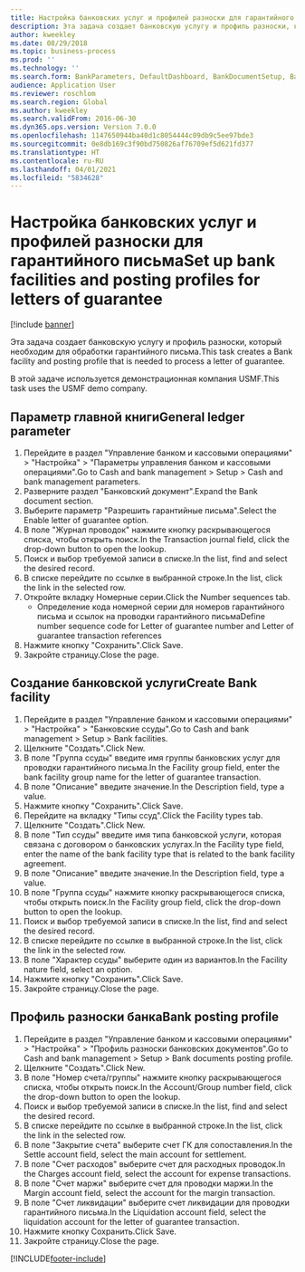 ```yaml
---
title: Настройка банковских услуг и профилей разноски для гарантийного письма
description: Эта задача создает банковскую услугу и профиль разноски, который необходим для обработки гарантийного письма.
author: kweekley
ms.date: 08/29/2018
ms.topic: business-process
ms.prod: ''
ms.technology: ''
ms.search.form: BankParameters, DefaultDashboard, BankDocumentSetup, BankDocumentPosting
audience: Application User
ms.reviewer: roschlom
ms.search.region: Global
ms.author: kweekley
ms.search.validFrom: 2016-06-30
ms.dyn365.ops.version: Version 7.0.0
ms.openlocfilehash: 1147650944ba40d1c8054444c09db9c5ee97bde3
ms.sourcegitcommit: 0e8db169c3f90bd750826af76709ef5d621fd377
ms.translationtype: HT
ms.contentlocale: ru-RU
ms.lasthandoff: 04/01/2021
ms.locfileid: "5834628"
---
```

# <a name="set-up-bank-facilities-and-posting-profiles-for-letters-of-guarantee"></a><span data-ttu-id="044c9-103">Настройка банковских услуг и профилей разноски для гарантийного письма</span><span class="sxs-lookup"><span data-stu-id="044c9-103">Set up bank facilities and posting profiles for letters of guarantee</span></span>

[!include [banner](../../includes/banner.md)]

<span data-ttu-id="044c9-104">Эта задача создает банковскую услугу и профиль разноски, который необходим для обработки гарантийного письма.</span><span class="sxs-lookup"><span data-stu-id="044c9-104">This task creates a Bank facility and posting profile that is needed to process a letter of guarantee.</span></span>



<span data-ttu-id="044c9-105">В этой задаче используется демонстрационная компания USMF.</span><span class="sxs-lookup"><span data-stu-id="044c9-105">This task uses the USMF demo company.</span></span> 




## <a name="general-ledger-parameter"></a><span data-ttu-id="044c9-106">Параметр главной книги</span><span class="sxs-lookup"><span data-stu-id="044c9-106">General ledger parameter</span></span>
1. <span data-ttu-id="044c9-107">Перейдите в раздел "Управление банком и кассовыми операциями" > "Настройка" > "Параметры управления банком и кассовыми операциями".</span><span class="sxs-lookup"><span data-stu-id="044c9-107">Go to Cash and bank management > Setup > Cash and bank management parameters.</span></span>
2. <span data-ttu-id="044c9-108">Разверните раздел "Банковский документ".</span><span class="sxs-lookup"><span data-stu-id="044c9-108">Expand the Bank document section.</span></span>
3. <span data-ttu-id="044c9-109">Выберите параметр "Разрешить гарантийные письма".</span><span class="sxs-lookup"><span data-stu-id="044c9-109">Select the Enable letter of guarantee option.</span></span>
4. <span data-ttu-id="044c9-110">В поле "Журнал проводок" нажмите кнопку раскрывающегося списка, чтобы открыть поиск.</span><span class="sxs-lookup"><span data-stu-id="044c9-110">In the Transaction journal field, click the drop-down button to open the lookup.</span></span>
5. <span data-ttu-id="044c9-111">Поиск и выбор требуемой записи в списке.</span><span class="sxs-lookup"><span data-stu-id="044c9-111">In the list, find and select the desired record.</span></span>
6. <span data-ttu-id="044c9-112">В списке перейдите по ссылке в выбранной строке.</span><span class="sxs-lookup"><span data-stu-id="044c9-112">In the list, click the link in the selected row.</span></span>
7. <span data-ttu-id="044c9-113">Откройте вкладку Номерные серии.</span><span class="sxs-lookup"><span data-stu-id="044c9-113">Click the Number sequences tab.</span></span>
    * <span data-ttu-id="044c9-114">Определение кода номерной серии для номеров гарантийного письма и ссылок на проводки гарантийного письма</span><span class="sxs-lookup"><span data-stu-id="044c9-114">Define number sequence code for Letter of guarantee number and Letter of guarantee transaction references</span></span>  
8. <span data-ttu-id="044c9-115">Нажмите кнопку "Сохранить".</span><span class="sxs-lookup"><span data-stu-id="044c9-115">Click Save.</span></span>
9. <span data-ttu-id="044c9-116">Закройте страницу.</span><span class="sxs-lookup"><span data-stu-id="044c9-116">Close the page.</span></span>

## <a name="create-bank-facility"></a><span data-ttu-id="044c9-117">Создание банковской услуги</span><span class="sxs-lookup"><span data-stu-id="044c9-117">Create Bank facility</span></span>
1. <span data-ttu-id="044c9-118">Перейдите в раздел "Управление банком и кассовыми операциями" > "Настройка" > "Банковские ссуды".</span><span class="sxs-lookup"><span data-stu-id="044c9-118">Go to Cash and bank management > Setup > Bank facilities.</span></span>
2. <span data-ttu-id="044c9-119">Щелкните "Создать".</span><span class="sxs-lookup"><span data-stu-id="044c9-119">Click New.</span></span>
3. <span data-ttu-id="044c9-120">В поле "Группа ссуды" введите имя группы банковских услуг для проводки гарантийного письма.</span><span class="sxs-lookup"><span data-stu-id="044c9-120">In the Facility group field, enter the bank facility group name for the letter of guarantee transaction.</span></span>
4. <span data-ttu-id="044c9-121">В поле "Описание" введите значение.</span><span class="sxs-lookup"><span data-stu-id="044c9-121">In the Description field, type a value.</span></span>
5. <span data-ttu-id="044c9-122">Нажмите кнопку "Сохранить".</span><span class="sxs-lookup"><span data-stu-id="044c9-122">Click Save.</span></span>
6. <span data-ttu-id="044c9-123">Перейдите на вкладку "Типы ссуд".</span><span class="sxs-lookup"><span data-stu-id="044c9-123">Click the Facility types tab.</span></span>
7. <span data-ttu-id="044c9-124">Щелкните "Создать".</span><span class="sxs-lookup"><span data-stu-id="044c9-124">Click New.</span></span>
8. <span data-ttu-id="044c9-125">В поле "Тип ссуды" введите имя типа банковской услуги, которая связана с договором о банковских услугах.</span><span class="sxs-lookup"><span data-stu-id="044c9-125">In the Facility type field, enter the name of the bank facility type that is related to the bank facility agreement.</span></span>
9. <span data-ttu-id="044c9-126">В поле "Описание" введите значение.</span><span class="sxs-lookup"><span data-stu-id="044c9-126">In the Description field, type a value.</span></span>
10. <span data-ttu-id="044c9-127">В поле "Группа ссуды" нажмите кнопку раскрывающегося списка, чтобы открыть поиск.</span><span class="sxs-lookup"><span data-stu-id="044c9-127">In the Facility group field, click the drop-down button to open the lookup.</span></span>
11. <span data-ttu-id="044c9-128">Поиск и выбор требуемой записи в списке.</span><span class="sxs-lookup"><span data-stu-id="044c9-128">In the list, find and select the desired record.</span></span>
12. <span data-ttu-id="044c9-129">В списке перейдите по ссылке в выбранной строке.</span><span class="sxs-lookup"><span data-stu-id="044c9-129">In the list, click the link in the selected row.</span></span>
13. <span data-ttu-id="044c9-130">В поле "Характер ссуды" выберите один из вариантов.</span><span class="sxs-lookup"><span data-stu-id="044c9-130">In the Facility nature field, select an option.</span></span>
14. <span data-ttu-id="044c9-131">Нажмите кнопку "Сохранить".</span><span class="sxs-lookup"><span data-stu-id="044c9-131">Click Save.</span></span>
15. <span data-ttu-id="044c9-132">Закройте страницу.</span><span class="sxs-lookup"><span data-stu-id="044c9-132">Close the page.</span></span>

## <a name="bank-posting-profile"></a><span data-ttu-id="044c9-133">Профиль разноски банка</span><span class="sxs-lookup"><span data-stu-id="044c9-133">Bank posting profile</span></span>
1. <span data-ttu-id="044c9-134">Перейдите в раздел "Управление банком и кассовыми операциями" > "Настройка" > "Профиль разноски банковских документов".</span><span class="sxs-lookup"><span data-stu-id="044c9-134">Go to Cash and bank management > Setup > Bank documents posting profile.</span></span>
2. <span data-ttu-id="044c9-135">Щелкните "Создать".</span><span class="sxs-lookup"><span data-stu-id="044c9-135">Click New.</span></span>
3. <span data-ttu-id="044c9-136">В поле "Номер счета/группы" нажмите кнопку раскрывающегося списка, чтобы открыть поиск.</span><span class="sxs-lookup"><span data-stu-id="044c9-136">In the Account/Group number field, click the drop-down button to open the lookup.</span></span>
4. <span data-ttu-id="044c9-137">Поиск и выбор требуемой записи в списке.</span><span class="sxs-lookup"><span data-stu-id="044c9-137">In the list, find and select the desired record.</span></span>
5. <span data-ttu-id="044c9-138">В списке перейдите по ссылке в выбранной строке.</span><span class="sxs-lookup"><span data-stu-id="044c9-138">In the list, click the link in the selected row.</span></span>
6. <span data-ttu-id="044c9-139">В поле "Закрытие счета" выберите счет ГК для сопоставления.</span><span class="sxs-lookup"><span data-stu-id="044c9-139">In the Settle account field, select the main account for settlement.</span></span>
7. <span data-ttu-id="044c9-140">В поле "Счет расходов" выберите счет для расходных проводок.</span><span class="sxs-lookup"><span data-stu-id="044c9-140">In the Charges account field, select the account for expense transactions.</span></span>
8. <span data-ttu-id="044c9-141">В поле "Счет маржи" выберите счет для проводки маржи.</span><span class="sxs-lookup"><span data-stu-id="044c9-141">In the Margin account field, select the account for the margin transaction.</span></span>
9. <span data-ttu-id="044c9-142">В поле "Счет ликвидации" выберите счет ликвидации для проводки гарантийного письма.</span><span class="sxs-lookup"><span data-stu-id="044c9-142">In the Liquidation account field, select the liquidation account for the letter of guarantee transaction.</span></span> 
10. <span data-ttu-id="044c9-143">Нажмите кнопку Сохранить.</span><span class="sxs-lookup"><span data-stu-id="044c9-143">Click Save.</span></span>
11. <span data-ttu-id="044c9-144">Закройте страницу.</span><span class="sxs-lookup"><span data-stu-id="044c9-144">Close the page.</span></span>



[!INCLUDE[footer-include](../../../includes/footer-banner.md)]